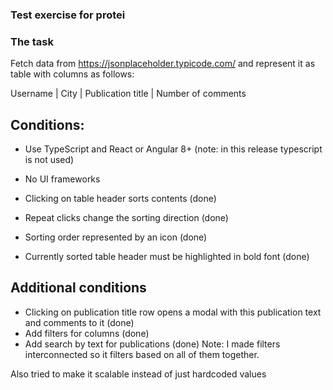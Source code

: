 ### Test exercise for protei


### The task

Fetch data from https://jsonplaceholder.typicode.com/ and represent it as table
with columns as follows:

Username | City | Publication title | Number of comments


## Conditions:

 - Use TypeScript and React or Angular 8+ (note: in this release typescript is not used)
 - No UI frameworks

 - Clicking on table header sorts contents (done)
 - Repeat clicks change the sorting direction (done)
 - Sorting order represented by an icon (done)
 - Currently sorted table header must be highlighted in bold font (done)

## Additional conditions
- Clicking on publication title row opens a modal with this publication text and comments to it (done)
- Add filters for columns (done)
- Add search by text for publications (done)
Note: I made filters interconnected so it filters based on all of them together.

Also tried to make it scalable instead of just hardcoded values
